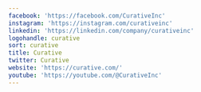 ```yaml
---
facebook: 'https://facebook.com/CurativeInc'
instagram: 'https://instagram.com/curativeinc'
linkedin: 'https://linkedin.com/company/curativeinc'
logohandle: curative
sort: curative
title: Curative
twitter: Curative
website: 'https://curative.com/'
youtube: 'https://youtube.com/@CurativeInc'
---
```

